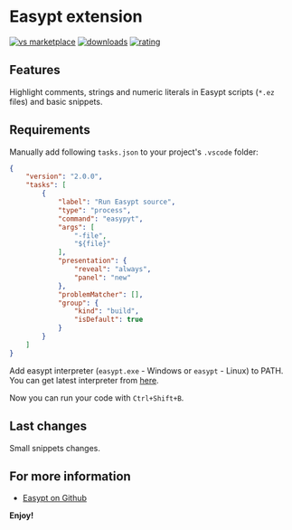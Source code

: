 # Easypt extension

[![vs marketplace](https://img.shields.io/vscode-marketplace/v/Antollo.easypt.svg?label=vs%20marketplace)](https://marketplace.visualstudio.com/items?itemName=Antollo.easypt)
[![downloads](https://img.shields.io/vscode-marketplace/d/Antollo.easypt.svg)](https://marketplace.visualstudio.com/items?itemName=Antollo.easypt)
[![rating](https://img.shields.io/vscode-marketplace/r/Antollo.easypt.svg)](https://marketplace.visualstudio.com/items?itemName=Antollo.easypt)

## Features

Highlight comments, strings and numeric literals in Easypt scripts (`*.ez` files) and basic snippets.

## Requirements

Manually add following `tasks.json` to your project's `.vscode` folder:

```json
{
    "version": "2.0.0",
    "tasks": [
        {
            "label": "Run Easypt source",
            "type": "process",
            "command": "easypyt",
            "args": [
                "-file",
                "${file}"
            ],
            "presentation": {
                "reveal": "always",
                "panel": "new"
            },
            "problemMatcher": [],
            "group": {
                "kind": "build",
                "isDefault": true
            }
        }
    ]
}
```

Add easypt interpreter (`easypt.exe` - Windows or `easypt` - Linux) to PATH. You can get latest interpreter from [here](https://ci.appveyor.com/project/Antollo/easypt).

Now you can run your code with `Ctrl+Shift+B`.

## Last changes

Small snippets changes.

## For more information

* [Easypt on Github](https://github.com/Antollo/Easypt)

**Enjoy!**
